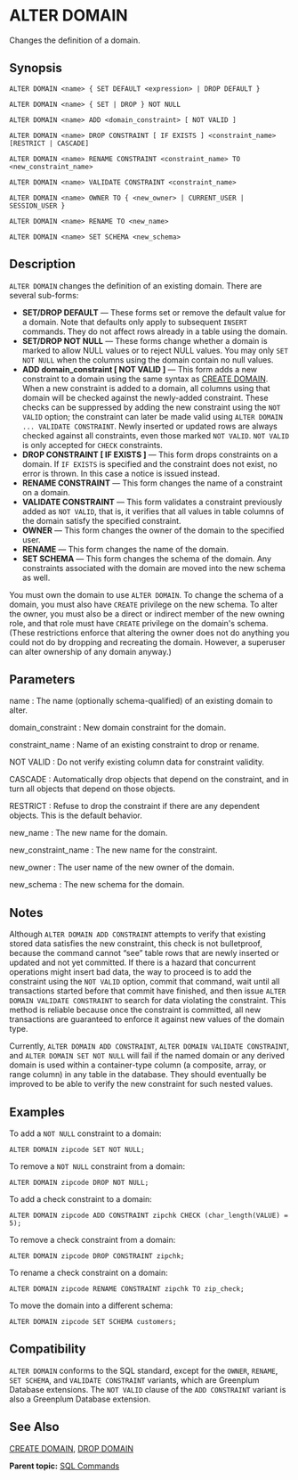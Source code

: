 # ALTER DOMAIN

Changes the definition of a domain.

## Synopsis

``` {#sql_command_synopsis}
ALTER DOMAIN <name> { SET DEFAULT <expression> | DROP DEFAULT }

ALTER DOMAIN <name> { SET | DROP } NOT NULL

ALTER DOMAIN <name> ADD <domain_constraint> [ NOT VALID ]

ALTER DOMAIN <name> DROP CONSTRAINT [ IF EXISTS ] <constraint_name> [RESTRICT | CASCADE]

ALTER DOMAIN <name> RENAME CONSTRAINT <constraint_name> TO <new_constraint_name>

ALTER DOMAIN <name> VALIDATE CONSTRAINT <constraint_name>
  
ALTER DOMAIN <name> OWNER TO { <new_owner> | CURRENT_USER | SESSION_USER }
  
ALTER DOMAIN <name> RENAME TO <new_name>

ALTER DOMAIN <name> SET SCHEMA <new_schema>
```

## Description

`ALTER DOMAIN` changes the definition of an existing domain. There are several sub-forms:

-   **SET/DROP DEFAULT** — These forms set or remove the default value for a domain. Note that defaults only apply to subsequent `INSERT` commands. They do not affect rows already in a table using the domain.
-   **SET/DROP NOT NULL** — These forms change whether a domain is marked to allow NULL values or to reject NULL values. You may only `SET NOT NULL` when the columns using the domain contain no null values.
-   **ADD domain\_constraint \[ NOT VALID \]** — This form adds a new constraint to a domain using the same syntax as [CREATE DOMAIN](CREATE_DOMAIN.html). When a new constraint is added to a domain, all columns using that domain will be checked against the newly-added constraint. These checks can be suppressed by adding the new constraint using the `NOT VALID` option; the constraint can later be made valid using `ALTER DOMAIN ... VALIDATE CONSTRAINT`. Newly inserted or updated rows are always checked against all constraints, even those marked `NOT VALID`. `NOT VALID` is only accepted for `CHECK` constraints.
-   **DROP CONSTRAINT \[ IF EXISTS \]** — This form drops constraints on a domain. If `IF EXISTS` is specified and the constraint does not exist, no error is thrown. In this case a notice is issued instead.
-   **RENAME CONSTRAINT** — This form changes the name of a constraint on a domain.
-   **VALIDATE CONSTRAINT** — This form validates a constraint previously added as `NOT VALID`, that is, it verifies that all values in table columns of the domain satisfy the specified constraint.
-   **OWNER** — This form changes the owner of the domain to the specified user.
-   **RENAME** — This form changes the name of the domain.
-   **SET SCHEMA** — This form changes the schema of the domain. Any constraints associated with the domain are moved into the new schema as well.

You must own the domain to use `ALTER DOMAIN`. To change the schema of a domain, you must also have `CREATE` privilege on the new schema. To alter the owner, you must also be a direct or indirect member of the new owning role, and that role must have `CREATE` privilege on the domain's schema. \(These restrictions enforce that altering the owner does not do anything you could not do by dropping and recreating the domain. However, a superuser can alter ownership of any domain anyway.\)

## Parameters

name
:   The name \(optionally schema-qualified\) of an existing domain to alter.

domain\_constraint
:   New domain constraint for the domain.

constraint\_name
:   Name of an existing constraint to drop or rename.

NOT VALID
:   Do not verify existing column data for constraint validity.

CASCADE
:   Automatically drop objects that depend on the constraint, and in turn all objects that depend on those objects.

RESTRICT
:   Refuse to drop the constraint if there are any dependent objects. This is the default behavior.

new\_name
:   The new name for the domain.

new\_constraint\_name
:   The new name for the constraint.

new\_owner
:   The user name of the new owner of the domain.

new\_schema
:   The new schema for the domain.

## Notes

Although `ALTER DOMAIN ADD CONSTRAINT` attempts to verify that existing stored data satisfies the new constraint, this check is not bulletproof, because the command cannot “see” table rows that are newly inserted or updated and not yet committed. If there is a hazard that concurrent operations might insert bad data, the way to proceed is to add the constraint using the `NOT VALID` option, commit that command, wait until all transactions started before that commit have finished, and then issue `ALTER DOMAIN VALIDATE CONSTRAINT` to search for data violating the constraint. This method is reliable because once the constraint is committed, all new transactions are guaranteed to enforce it against new values of the domain type.

Currently, `ALTER DOMAIN ADD CONSTRAINT`, `ALTER DOMAIN VALIDATE CONSTRAINT`, and `ALTER DOMAIN SET NOT NULL` will fail if the named domain or any derived domain is used within a container-type column \(a composite, array, or range column\) in any table in the database. They should eventually be improved to be able to verify the new constraint for such nested values.

## Examples

To add a `NOT NULL` constraint to a domain:

```
ALTER DOMAIN zipcode SET NOT NULL;
```

To remove a `NOT NULL` constraint from a domain:

```
ALTER DOMAIN zipcode DROP NOT NULL;
```

To add a check constraint to a domain:

```
ALTER DOMAIN zipcode ADD CONSTRAINT zipchk CHECK (char_length(VALUE) = 5);
```

To remove a check constraint from a domain:

```
ALTER DOMAIN zipcode DROP CONSTRAINT zipchk;
```

To rename a check constraint on a domain:

```
ALTER DOMAIN zipcode RENAME CONSTRAINT zipchk TO zip_check;
```

To move the domain into a different schema:

```
ALTER DOMAIN zipcode SET SCHEMA customers;
```

## Compatibility

`ALTER DOMAIN` conforms to the SQL standard, except for the `OWNER`, `RENAME`, `SET SCHEMA`, and `VALIDATE CONSTRAINT` variants, which are Greenplum Database extensions. The `NOT VALID` clause of the `ADD CONSTRAINT` variant is also a Greenplum Database extension.

## See Also

[CREATE DOMAIN](CREATE_DOMAIN.html), [DROP DOMAIN](DROP_DOMAIN.html)

**Parent topic:** [SQL Commands](../sql_commands/sql_ref.html)

